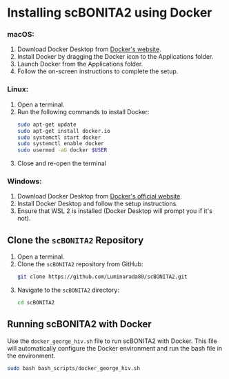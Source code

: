 
# Installing scBONITA2 using Docker

### macOS:
1. Download Docker Desktop from [Docker's website](https://www.docker.com/products/docker-desktop).
2. Install Docker by dragging the Docker icon to the Applications folder.
3. Launch Docker from the Applications folder.
4. Follow the on-screen instructions to complete the setup.

### Linux:
1. Open a terminal.
2. Run the following commands to install Docker:
   ```bash
   sudo apt-get update
   sudo apt-get install docker.io
   sudo systemctl start docker
   sudo systemctl enable docker
   sudo usermod -aG docker $USER
   ```
3. Close and re-open the terminal

### Windows:
1. Download Docker Desktop from [Docker's official website](https://www.docker.com/products/docker-desktop).
2. Install Docker Desktop and follow the setup instructions.
3. Ensure that WSL 2 is installed (Docker Desktop will prompt you if it's not).

## Clone the `scBONITA2` Repository

1. Open a terminal.
2. Clone the `scBONITA2` repository from GitHub:
   ```bash
   git clone https://github.com/Luminarada80/scBONITA2.git
   ```
3. Navigate to the `scBONITA2` directory:
   ```bash
   cd scBONITA2
   ```

## Running scBONITA2 with Docker
Use the `docker_george_hiv.sh` file to run scBONITA2 with Docker. This file will automatically configure the Docker environment and run the bash file in the environment.
```bash
sudo bash bash_scripts/docker_george_hiv.sh
```

